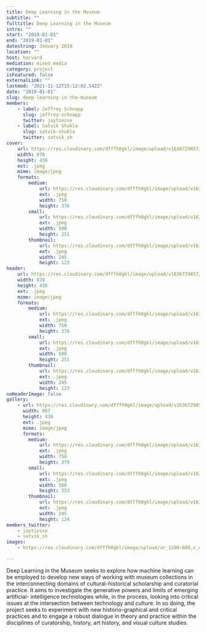 ```yaml
---
title: Deep Learning in the Museum
subtitle: ""
fulltitle: Deep Learning in the Museum
intro: ""
start: "2019-01-01"
end: "2019-01-01"
datestring: January 2019
location: ""
host: harvard
mediation: mixed_media
category: project
isFeatured: false
externalLink: ""
lastmod: "2021-11-12T15:12:02.542Z"
date: "2019-01-01"
slug: deep-learning-in-the-museum
members:
    - label: Jeffrey Schnapp
      slug: jeffrey-schnapp
      twitter: jaytiesse
    - label: Satvik Shukla
      slug: satvik-shukla
      twitter: satvik_sh
cover:
    url: https://res.cloudinary.com/dfffh0gkl/image/upload/v1636729857/deeplearning1_130caadeaf.jpg
    width: 870
    height: 436
    ext: .jpeg
    mime: image/jpeg
    formats:
        medium:
            url: https://res.cloudinary.com/dfffh0gkl/image/upload/v1636729858/medium_deeplearning1_130caadeaf.jpg
            ext: .jpeg
            width: 750
            height: 376
        small:
            url: https://res.cloudinary.com/dfffh0gkl/image/upload/v1636729858/small_deeplearning1_130caadeaf.jpg
            ext: .jpeg
            width: 500
            height: 251
        thumbnail:
            url: https://res.cloudinary.com/dfffh0gkl/image/upload/v1636729857/thumbnail_deeplearning1_130caadeaf.jpg
            ext: .jpeg
            width: 245
            height: 123
header:
    url: https://res.cloudinary.com/dfffh0gkl/image/upload/v1636729857/deeplearning1_130caadeaf.jpg
    width: 870
    height: 436
    ext: .jpeg
    mime: image/jpeg
    formats:
        medium:
            url: https://res.cloudinary.com/dfffh0gkl/image/upload/v1636729858/medium_deeplearning1_130caadeaf.jpg
            ext: .jpeg
            width: 750
            height: 376
        small:
            url: https://res.cloudinary.com/dfffh0gkl/image/upload/v1636729858/small_deeplearning1_130caadeaf.jpg
            ext: .jpeg
            width: 500
            height: 251
        thumbnail:
            url: https://res.cloudinary.com/dfffh0gkl/image/upload/v1636729857/thumbnail_deeplearning1_130caadeaf.jpg
            ext: .jpeg
            width: 245
            height: 123
noHeaderImage: false
gallery:
    - url: https://res.cloudinary.com/dfffh0gkl/image/upload/v1636729857/deeplearning2_85fd188815.jpg
      width: 867
      height: 438
      ext: .jpeg
      mime: image/jpeg
      formats:
        medium:
            url: https://res.cloudinary.com/dfffh0gkl/image/upload/v1636729858/medium_deeplearning2_85fd188815.jpg
            ext: .jpeg
            width: 750
            height: 379
        small:
            url: https://res.cloudinary.com/dfffh0gkl/image/upload/v1636729858/small_deeplearning2_85fd188815.jpg
            ext: .jpeg
            width: 500
            height: 253
        thumbnail:
            url: https://res.cloudinary.com/dfffh0gkl/image/upload/v1636729857/thumbnail_deeplearning2_85fd188815.jpg
            ext: .jpeg
            width: 245
            height: 124
members_twitter:
    - jaytiesse
    - satvik_sh
images:
    - https://res.cloudinary.com/dfffh0gkl/image/upload/ar_1200:600,c_crop/c_limit,h_1200,w_600/v1636729857/deeplearning1_130caadeaf.jpg

---
```

Deep Learning in the Museum seeks to explore how machine learning can be employed to develop new ways of working with museum collections in the interconnecting domains of cultural-historical scholarship and curatorial practice. It aims to investigate the generative powers and limits of emerging artificial- intelligence technologies while, in the process, looking into critical issues at the intersection between technology and culture. In so doing, the project seeks to experiment with new historio-graphical and critical practices and to engage a robust dialogue in theory and practice within the disciplines of curatorship, history, art history, and visual culture studies.
